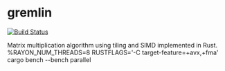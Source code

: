 # gremlin
[![Build Status](https://travis-ci.org/djallen89/gremlin.svg?branch=master)](https://travis-ci.org/djallen89/gremlin)

Matrix multiplication algorithm using tiling and SIMD implemented in Rust. 
%RAYON_NUM_THREADS=8 RUSTFLAGS='-C target-feature=+avx,+fma' cargo bench --bench parallel
